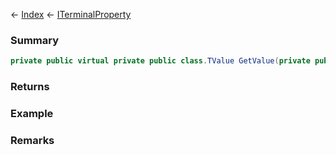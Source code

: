 ← [Index](Api-Index) ← [ITerminalProperty<TValue>](Sandbox.ModAPI.Interfaces.ITerminalProperty`1)

### Summary

```csharp
private public virtual private public class.TValue GetValue(private public interface.IMyCubeBlock block)
```

### Returns

### Example

### Remarks

